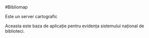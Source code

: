 #Bibliomap

Este un server cartografic

Aceasta este baza de aplicație pentru evidența sistemului național de biblioteci.
